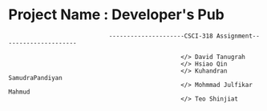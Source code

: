 # Project Name : Developer's Pub
                                ---------------------CSCI-318 Assignment---------------------
                                                          
                                                    </> David Tanugrah
                                                    </> Hsiao Qin
                                                    </> Kuhandran SamudraPandiyan
                                                    </> Mohmmad Julfikar Mahmud
                                                    </> Teo Shinjiat
